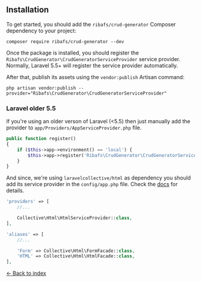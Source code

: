 ## Installation

To get started, you should add the `ribafs/crud-generator` Composer dependency to your project:
```
composer require ribafs/crud-generator --dev
```
Once the package is installed, you should register the `Ribafs\CrudGenerator\CrudGeneratorServiceProvider` service provider. Normally, Laravel 5.5+ will register the service provider automatically.

After that, publish its assets using the `vendor:publish` Artisan command:
```
php artisan vendor:publish --provider="Ribafs\CrudGenerator\CrudGeneratorServiceProvider"
```

### Laravel older 5.5

If you're using an older verson of Laravel (<5.5) then just manually add the provider to `app/Providers/AppServiceProvider.php` file.

```php
public function register()
{
    if ($this->app->environment() == 'local') {
        $this->app->register('Ribafs\CrudGenerator\CrudGeneratorServiceProvider');
    }
}
```

And since, we're using `laravelcollective/html` as dependency you should add its service provider in the `config/app.php` file. Check the [docs](https://laravelcollective.com/docs/master/html) for details.

```php
'providers' => [
    //...

    Collective\Html\HtmlServiceProvider::class,
],

'aliases' => [
    //...

    'Form' => Collective\Html\FormFacade::class,
    'HTML' => Collective\Html\HtmlFacade::class,
],
```

[&larr; Back to index](README.md)
